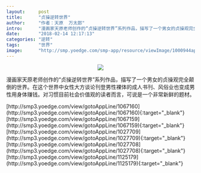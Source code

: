 ```yaml
---
layout:     post
title:      "贞操逆转世界"
author:     "作者：天原  万太郎"
intro:      "漫画家天原老师创作的“贞操逆转世界”系列作品，描写了一个男女的贞操观完全颠倒的世界。在这个世界中女性大方谈论刊登男性裸体的成人书刊、风俗业也变成男性用身体赚钱。对习惯目前社会价值观的读者而言，可说是一个非常新鲜的题材。"
date:       "2018-02-14 12:17:13"
categories: "逆转"
tags:       "世界"
image:      "http://smp.yoedge.com/smp-app/resource/viewImage/1000944appline.png"
---
```

<div style="text-align: center">
<p><img src="http://smp.yoedge.com/smp-app/resource/viewImage/1000944appline.png"/></p>
</div>
<p class="post-meta">
<span>漫画家天原老师创作的“贞操逆转世界”系列作品，描写了一个男女的贞操观完全颠倒的世界。在这个世界中女性大方谈论刊登男性裸体的成人书刊、风俗业也变成男性用身体赚钱。对习惯目前社会价值观的读者而言，可说是一个非常新鲜的题材。</span>
</p>
[http://smp3.yoedge.com/view/gotoAppLine/1067160](http://smp3.yoedge.com/view/gotoAppLine/1067160){:target="_blank"}
[http://smp3.yoedge.com/view/gotoAppLine/1067159](http://smp3.yoedge.com/view/gotoAppLine/1067159){:target="_blank"}
[http://smp3.yoedge.com/view/gotoAppLine/1027709](http://smp3.yoedge.com/view/gotoAppLine/1027709){:target="_blank"}
[http://smp3.yoedge.com/view/gotoAppLine/1027708](http://smp3.yoedge.com/view/gotoAppLine/1027708){:target="_blank"}
[http://smp3.yoedge.com/view/gotoAppLine/1125179](http://smp3.yoedge.com/view/gotoAppLine/1125179){:target="_blank"}


